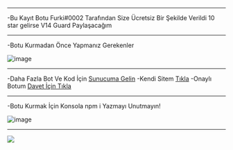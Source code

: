 ____________________________________________________________

-Bu Kayıt Botu Furki#0002 Tarafından Size Ücretsiz Bir Şekilde Verildi 10 star gelirse V14 Guard Paylaşacağım 

____________________________________________________________

-Botu Kurmadan Önce Yapmanız Gerekenler

![image](https://user-images.githubusercontent.com/74312970/201516453-7f68c3b8-ffe2-4285-bbd4-aa450d56713c.png)

____________________________________________________________

-Daha Fazla Bot Ve Kod İçin [Sunucuma Gelin](https://discord.gg/nhRFdyr6DK) 
-Kendi Sitem [Tıkla](https://furkibu.club/)
-Onaylı Botum [Davet İçin Tıkla](https://discord.com/api/oauth2/authorize?client_id=934458405563809832&permissions=8&scope=bot)
____________________________________________________________

-Botu Kurmak İçin Konsola npm i Yazmayı Unutmayın!

![image](https://user-images.githubusercontent.com/74312970/201516550-350bd96a-c4da-4b89-bf9e-873f4906c746.png)

____________________________________________________________

<a href="https://top.gg/bot/934458405563809832"> <img src="https://top.gg/api/widget/upvotes/934458405563809832.svg?noavatar=true"> </a>

